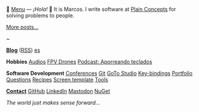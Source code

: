 🍔 <a href="" onclick="return scrollBottom();">Menu</a>
—
*¡Hola!* 👋
It is Marcos.
I write software at [Plain Concepts](https://www.plainconcepts.com) for solving problems to people.

<div id="posts-latest"></div>

[More posts...](/?i=blog)

<div class="center">~</div>

[**Blog**](/?i=blog) ([RSS](feed.rss)) [es](/?i=blog-es)

**Hobbies**
[Audios](/?i=audios)
[FPV Drones](/?i=drones)
[Podcast: Aporreando teclados](https://www.ivoox.com/podcast-aporreando-teclados_sq_f11142253_1.html)

**Software Development**
[Conferences](/?i=conferences)
[Git](/?i=git)
[GoTo Studio](goto-studio)
[Key-bindings](/?i=key-bindings)
[Portfolio](/?i=portfolio)
[Questions](/?i=questions)
[Recipes](/?i=recipes)
[Screen template](/?i=screen-template)
[Tools](/?i=tools)

[**Contact**](/?i=contact)
[GitHub](https://github.com/MarcosCobena)
[LinkedIn](https://www.linkedin.com/in/MarcosCobena)
<a rel="me" href="https://dotnet.social/@MarcosCobena">Mastodon</a>
[NuGet](https://www.nuget.org/profiles/MarcosCobena)

*<div class="center">The world just makes sense forward...</div>*
